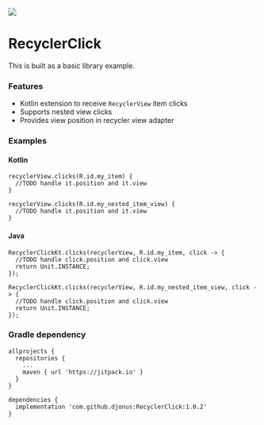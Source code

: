 [![](https://jitpack.io/v/djonus/RecyclerClick.svg)](https://jitpack.io/#djonus/RecyclerClick)
# RecyclerClick

This is built as a basic library example.

### Features
* Kotlin extension to receive `RecyclerView` item clicks
* Supports nested view clicks
* Provides view position in recycler view adapter

### Examples
#### Kotlin
```
recyclerView.clicks(R.id.my_item) {
  //TODO handle it.position and it.view
}

recyclerView.clicks(R.id.my_nested_item_view) {
  //TODO handle it.position and it.view
}
```
#### Java
```
RecyclerClickKt.clicks(recyclerView, R.id.my_item, click -> {
  //TODO handle click.position and click.view
  return Unit.INSTANCE;
});

RecyclerClickKt.clicks(recyclerView, R.id.my_nested_item_view, click -> {
  //TODO handle click.position and click.view
  return Unit.INSTANCE;
});
```

### Gradle dependency
```
allprojects {
  repositories {
    ...
    maven { url 'https://jitpack.io' }
  }
}

dependencies {
  implementation 'com.github.djonus:RecyclerClick:1.0.2'
}
```
